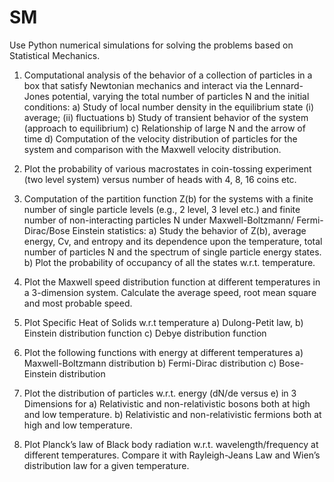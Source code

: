 # SM
Use Python numerical simulations for solving the problems based on Statistical Mechanics.

1. Computational analysis of the behavior of a collection of particles in a box that satisfy
Newtonian mechanics and interact via the Lennard-Jones potential, varying the total
number of particles N and the initial conditions:
a) Study of local number density in the equilibrium state (i) average; (ii) fluctuations
b) Study of transient behavior of the system (approach to equilibrium)
c) Relationship of large N and the arrow of time
d) Computation of the velocity distribution of particles for the system and comparison with
the Maxwell velocity distribution.

2. Plot the probability of various macrostates in coin-tossing experiment (two level system)
versus number of heads with 4, 8, 16 coins etc.

3. Computation of the partition function Z(b) for the systems with a finite number of single
particle levels (e.g., 2 level, 3 level etc.) and finite number of non-interacting particles
N under Maxwell-Boltzmann/ Fermi-Dirac/Bose Einstein statistics:
a) Study the behavior of Z(b), average energy, Cv, and entropy and its dependence upon the
temperature, total number of particles N and the spectrum of single particle energy
states.
b) Plot the probability of occupancy of all the states w.r.t. temperature.

4. Plot the Maxwell speed distribution function at different temperatures in a 3-dimension
system. Calculate the average speed, root mean square and most probable speed.

5. Plot Specific Heat of Solids w.r.t temperature
a) Dulong-Petit law,
b) Einstein distribution function
c) Debye distribution function

6. Plot the following functions with energy at different temperatures
a) Maxwell-Boltzmann distribution
b) Fermi-Dirac distribution
c) Bose-Einstein distribution

7. Plot the distribution of particles w.r.t. energy (dN/de versus e) in 3 Dimensions for
a) Relativistic and non-relativistic bosons both at high and low temperature.
b) Relativistic and non-relativistic fermions both at high and low temperature.

8. Plot Planck’s law of Black body radiation w.r.t. wavelength/frequency at different
temperatures. Compare it with Rayleigh-Jeans Law and Wien’s distribution law for a
given temperature.
